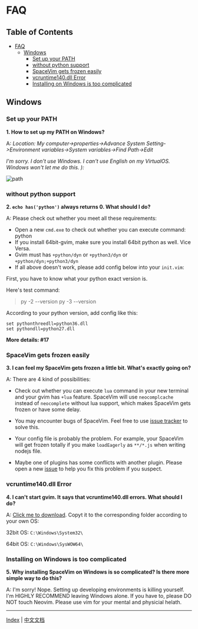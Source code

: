 # FAQ

## Table of Contents

   * [FAQ](#faq)
      * [Windows](#windows)
         * [Set up your PATH](#set-up-your-path)
         * [without python support](#without-python-support)
         * [SpaceVim gets frozen easily](#spacevim-gets-frozen-easily)
         * [vcruntime140.dll Error](#vcruntime140dll-error)
         * [Installing on Windows is too complicated](#installing-on-windows-is-too-complicated)

## Windows

### Set up your PATH

**1. How to set up my PATH on Windows?**

A: *Location: My computer->properties->Advance System Setting->Environment variables->System variables->Find Path->Edit*

*I'm sorry. I don't use Windows. I can't use English on my VirtualOS. Windows won't let me do this. ):*

![path][path-config]

### without python support

**2. `echo has('python')` always returns 0. What should I do?**

A: Please check out whether you meet all these requirements:

* Open a new `cmd.exe` to check out whether you can execute command: python
* If you install 64bit-gvim, make sure you install 64bit python as well. Vice Versa.
* Gvim must has `+python/dyn` or `+python3/dyn` or `+python/dyn;+python3/dyn`
* If all above doesn't work, please add config below into your `init.vim`:

First, you have to know what your python exact version is.

Here's test command:

> py -2 --version
> py -3 --version

According to your python version, add config like this:

```viml
set pythonthreedll=python36.dll
set pythondll=python27.dll
```

**More details: #17**

### SpaceVim gets frozen easily

**3. I can feel my SpaceVim gets frozen a little bit. What's exactly going on?**

A: There are 4 kind of possibilities:

* Check out whether you can execute `lua` command in your new terminal and your gvim has `+lua` feature.
    SpaceVim will use `neocomplcache` instead of `neocomplete` without lua support, which makes SpaceVim gets frozen or have some delay.

* You may encounter bugs of SpaceVim. Feel free to use [issue tracker][spacevim-issue-tracker] to solve this.
* Your config file is probably the problem. For example, your SpaceVim will get frozen totally if you make `loadEagerly` as `**/*.js` when writing nodejs file.
* Maybe one of plugins has some conflicts with another plugin. Please open a new [issue][spacevim-issue-tracker] to help you fix this problem if you suspect.

### vcruntime140.dll Error

**4. I can't start gvim. It says that vcruntime140.dll errors. What should I do?**

A: [Click me to download][vcruntime140.dll]. Copyt it to the corresponding folder according to your own OS:

32bit OS: `C:\Windows\System32\`

64bit OS: `C:\Windows\SysWOW64\`


### Installing on Windows is too complicated

**5. Why installing SpaceVim on Windows is so complicated? Is there more simple way to do this?**

A: I'm sorry! Nope. Setting up developing environments is killing yourself. I'm HIGHLY RECOMMEND leaving Windows alone.
If you have to, please DO NOT touch Neovim. Please use vim for your mental and physicial helath.

---------------

[Index](README.md#table-of-contents) | [中文文档](../README.md#hack-spacevim)

[path-config]: https://gist.githubusercontent.com/Gabirel/b71a01cce86df216abd4fd0968864942/raw/08946a3643606420776fcc3fc4d43da6444806cc/path-config.PNG
[vcruntime140.dll]: https://www.dllme.com/dll/download/29939/vcruntime140.dll
[spacevim-issue-tracker]: https://github.com/spacevim/spacevim/issues
